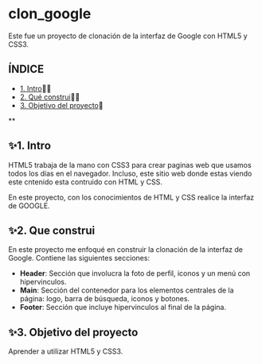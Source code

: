 # clon_google
Este fue un proyecto de clonación de la interfaz de Google con HTML5 y CSS3.


## ÍNDICE 

* [1. Intro](https://github.com/Anayelisss/clon_google/blob/main/README.md#1-intro)👩‍💻 
* [2. Qué construi](https://github.com/Anayelisss/clon_google/blob/main/README.md#2-que-construi)👩‍🔧
* [3. Objetivo del proyecto](#)🏸

**
## ✨1. Intro
HTML5 trabaja de la mano con CSS3 para crear paginas web que usamos todos los días en el navegador. Incluso, este sitio web donde estas viendo este cntenido esta contruido con HTML y CSS.

En este proyecto, con los conocimientos de HTML y CSS realice la interfaz de GOOGLE.

## ✨2. Que construi
En este proyecto me enfoqué en construir la clonación de la interfaz de Google.
Contiene las siguientes secciones:

* **Header**: Sección que involucra la foto de perfil, iconos y un menú con hipervinculos. 
* **Main**: Sección del contenedor para los elementos centrales de la página: logo, barra de búsqueda, iconos y botones.
* **Footer**: Sección que incluye hipervinculos al final de la página. 

## ✨3. Objetivo del proyecto
Aprender a utilizar HTML5 y CSS3.
